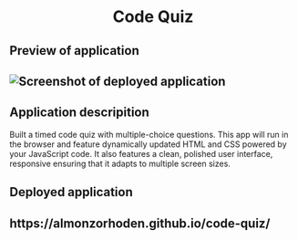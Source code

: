 <h1 align = "center" >Code Quiz</h1>

<h2>Preview of application<h2>
  
![Screenshot of deployed application](https://user-images.githubusercontent.com/61447353/95705271-630a3700-0c21-11eb-9a9d-ef90c1ef0c65.PNG)

<h2> Application descripition </h2>

Built a timed code quiz with multiple-choice questions. This app will run in the browser and feature dynamically updated HTML and CSS powered by your JavaScript code. It also features a clean, polished user interface, responsive ensuring that it adapts to multiple screen sizes.


<h2> Deployed application <h2> 
https://almonzorhoden.github.io/code-quiz/
